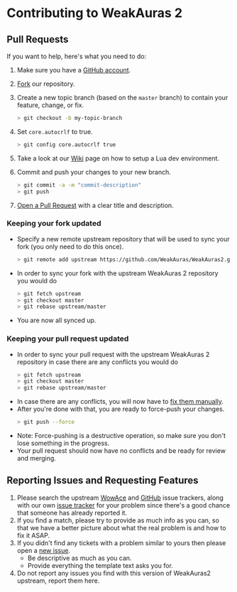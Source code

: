 # Contributing to WeakAuras 2

## Pull Requests

If you want to help, here's what you need to do:

1. Make sure you have a [GitHub account](https://github.com/signup/free).
1. [Fork](https://github.com/WeakAuras/WeakAuras2/fork) our repository.

1. Create a new topic branch (based on the `master` branch) to contain your feature, change, or fix.
    ```bash
    > git checkout -b my-topic-branch
    ```

1. Set `core.autocrlf` to true.
    ```bash
    > git config core.autocrlf true
    ```

1. Take a look at our [Wiki](https://github.com/WeakAuras/WeakAuras2/wiki/Developing-WeakAuras) page on how to setup a Lua dev environment.

1. Commit and push your changes to your new branch.
    ```bash
    > git commit -a -m "commit-description"
    > git push
    ```

1. [Open a Pull Request](https://github.com/WeakAuras/WeakAuras2/pulls) with a clear title and description.

### Keeping your fork updated

* Specify a new remote upstream repository that will be used to sync your fork (you only need to do this once).
  ```bash
  > git remote add upstream https://github.com/WeakAuras/WeakAuras2.git
  ```
* In order to sync your fork with the upstream WeakAuras 2 repository you would do
  ```bash
  > git fetch upstream
  > git checkout master
  > git rebase upstream/master
  ```
* You are now all synced up.

### Keeping your pull request updated

* In order to sync your pull request with the upstream WeakAuras 2 repository in case there are any conflicts you would do
  ```bash
  > git fetch upstream
  > git checkout master
  > git rebase upstream/master
  ```
* In case there are any conflicts, you will now have to [fix them manually](https://help.github.com/articles/resolving-merge-conflicts-after-a-git-rebase/).
* After you're done with that, you are ready to force-push your changes.
  ```bash
  > git push --force
  ```
* Note: Force-pushing is a destructive operation, so make sure you don't lose something in the progress.
* Your pull request should now have no conflicts and be ready for review and merging.

## Reporting Issues and Requesting Features

1. Please search the upstream [WowAce](https://www.wowace.com/projects/weakauras-2/issues) and [GitHub](https://github.com/WeakAuras/WeakAuras2/issues) issue trackers, along with our own [issue tracker](https://github.com/Arek75/WeakAuras2-freakz/issues) for your problem since there's a good
   chance that someone has already reported it.
1. If you find a match, please try to provide as much info as you can,
   so that we have a better picture about what the real problem is and how to fix it ASAP.
1. If you didn't find any tickets with a problem similar to yours then please open a
   [new issue](https://github.com/Arek75/WeakAuras2-freakz/issues).
    * Be descriptive as much as you can.
    * Provide everything the template text asks you for.
1. Do not report any issues you find with this version of WeakAuras2 upstream, report them here.
